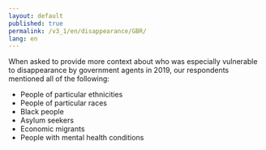 ```yaml
---
layout: default
published: true
permalink: /v3_1/en/disappearance/GBR/
lang: en
---
```

When asked to provide more context about who was especially vulnerable to disappearance by government agents in 2019, our respondents mentioned all of the following: 

- People of particular ethnicities
- People of particular races
- Black people 
- Asylum seekers 
- Economic migrants 
- People with mental health conditions
